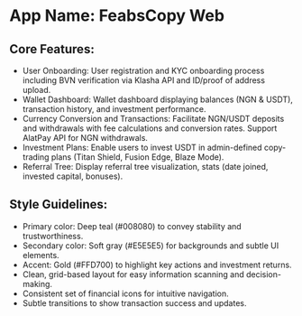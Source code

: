 # **App Name**: FeabsCopy Web

## Core Features:

- User Onboarding: User registration and KYC onboarding process including BVN verification via Klasha API and ID/proof of address upload.
- Wallet Dashboard: Wallet dashboard displaying balances (NGN & USDT), transaction history, and investment performance.
- Currency Conversion and Transactions: Facilitate NGN/USDT deposits and withdrawals with fee calculations and conversion rates. Support AlatPay API for NGN withdrawals.
- Investment Plans: Enable users to invest USDT in admin-defined copy-trading plans (Titan Shield, Fusion Edge, Blaze Mode).
- Referral Tree: Display referral tree visualization, stats (date joined, invested capital, bonuses).

## Style Guidelines:

- Primary color: Deep teal (#008080) to convey stability and trustworthiness.
- Secondary color: Soft gray (#E5E5E5) for backgrounds and subtle UI elements.
- Accent: Gold (#FFD700) to highlight key actions and investment returns.
- Clean, grid-based layout for easy information scanning and decision-making.
- Consistent set of financial icons for intuitive navigation.
- Subtle transitions to show transaction success and updates.